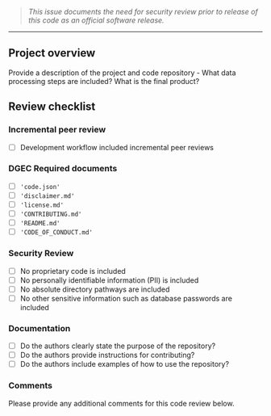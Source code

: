 > _This issue documents the need for security review prior to release of this code as an official software release._

---------------

## Project overview

Provide a description of the project and code repository - What data processing steps are included? What is the final product? 

## Review checklist

### Incremental peer review
- [ ] Development workflow included incremental peer reviews

### DGEC Required documents

- [ ] `'code.json'`
- [ ] `'disclaimer.md'`
- [ ] `'license.md'`
- [ ] `'CONTRIBUTING.md'`
- [ ] `'README.md'`
- [ ] `'CODE_OF_CONDUCT.md'`

### Security Review

- [ ] No proprietary code is included
- [ ] No personally identifiable information (PII) is included
- [ ] No absolute directory pathways are included
- [ ] No other sensitive information such as database passwords are included

### Documentation

- [ ] Do the authors clearly state the purpose of the repository?
- [ ] Do the authors provide instructions for contributing?
- [ ] Do the authors include examples of how to use the repository?

### Comments

Please provide any additional comments for this code review below.